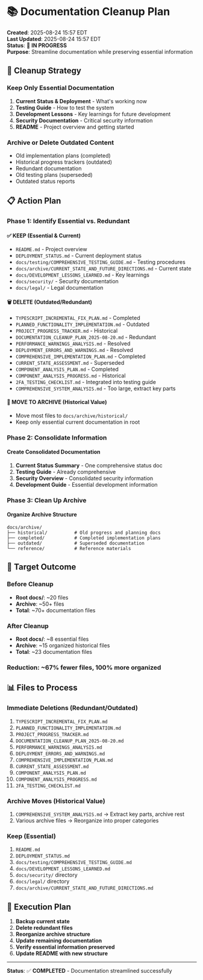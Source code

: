 # 📚 Documentation Cleanup Plan

**Created**: 2025-08-24 15:57 EDT  
**Last Updated**: 2025-08-24 15:57 EDT  
**Status**: 🔄 **IN PROGRESS**  
**Purpose**: Streamline documentation while preserving essential information

## 🎯 **Cleanup Strategy**

### **Keep Only Essential Documentation**
1. **Current Status & Deployment** - What's working now
2. **Testing Guide** - How to test the system
3. **Development Lessons** - Key learnings for future development
4. **Security Documentation** - Critical security information
5. **README** - Project overview and getting started

### **Archive or Delete Outdated Content**
- Old implementation plans (completed)
- Historical progress trackers (outdated)
- Redundant documentation
- Old testing plans (superseded)
- Outdated status reports

## 📋 **Action Plan**

### **Phase 1: Identify Essential vs. Redundant**

#### **✅ KEEP (Essential & Current)**
- `README.md` - Project overview
- `DEPLOYMENT_STATUS.md` - Current deployment status
- `docs/testing/COMPREHENSIVE_TESTING_GUIDE.md` - Testing procedures
- `docs/archive/CURRENT_STATE_AND_FUTURE_DIRECTIONS.md` - Current state
- `docs/DEVELOPMENT_LESSONS_LEARNED.md` - Key learnings
- `docs/security/` - Security documentation
- `docs/legal/` - Legal documentation

#### **🗑️ DELETE (Outdated/Redundant)**
- `TYPESCRIPT_INCREMENTAL_FIX_PLAN.md` - Completed
- `PLANNED_FUNCTIONALITY_IMPLEMENTATION.md` - Outdated
- `PROJECT_PROGRESS_TRACKER.md` - Historical
- `DOCUMENTATION_CLEANUP_PLAN_2025-08-20.md` - Redundant
- `PERFORMANCE_WARNINGS_ANALYSIS.md` - Resolved
- `DEPLOYMENT_ERRORS_AND_WARNINGS.md` - Resolved
- `COMPREHENSIVE_IMPLEMENTATION_PLAN.md` - Completed
- `CURRENT_STATE_ASSESSMENT.md` - Superseded
- `COMPONENT_ANALYSIS_PLAN.md` - Completed
- `COMPONENT_ANALYSIS_PROGRESS.md` - Historical
- `2FA_TESTING_CHECKLIST.md` - Integrated into testing guide
- `COMPREHENSIVE_SYSTEM_ANALYSIS.md` - Too large, extract key parts

#### **📁 MOVE TO ARCHIVE (Historical Value)**
- Move most files to `docs/archive/historical/`
- Keep only essential current documentation in root

### **Phase 2: Consolidate Information**

#### **Create Consolidated Documentation**
1. **Current Status Summary** - One comprehensive status doc
2. **Testing Guide** - Already comprehensive
3. **Security Overview** - Consolidated security information
4. **Development Guide** - Essential development information

### **Phase 3: Clean Up Archive**

#### **Organize Archive Structure**
```
docs/archive/
├── historical/          # Old progress and planning docs
├── completed/           # Completed implementation plans
├── outdated/            # Superseded documentation
└── reference/           # Reference materials
```

## 🎯 **Target Outcome**

### **Before Cleanup**
- **Root docs/**: ~20 files
- **Archive**: ~50+ files
- **Total**: ~70+ documentation files

### **After Cleanup**
- **Root docs/**: ~8 essential files
- **Archive**: ~15 organized historical files
- **Total**: ~23 documentation files

### **Reduction**: ~67% fewer files, 100% more organized

## 📊 **Files to Process**

### **Immediate Deletions (Redundant/Outdated)**
1. `TYPESCRIPT_INCREMENTAL_FIX_PLAN.md`
2. `PLANNED_FUNCTIONALITY_IMPLEMENTATION.md`
3. `PROJECT_PROGRESS_TRACKER.md`
4. `DOCUMENTATION_CLEANUP_PLAN_2025-08-20.md`
5. `PERFORMANCE_WARNINGS_ANALYSIS.md`
6. `DEPLOYMENT_ERRORS_AND_WARNINGS.md`
7. `COMPREHENSIVE_IMPLEMENTATION_PLAN.md`
8. `CURRENT_STATE_ASSESSMENT.md`
9. `COMPONENT_ANALYSIS_PLAN.md`
10. `COMPONENT_ANALYSIS_PROGRESS.md`
11. `2FA_TESTING_CHECKLIST.md`

### **Archive Moves (Historical Value)**
1. `COMPREHENSIVE_SYSTEM_ANALYSIS.md` → Extract key parts, archive rest
2. Various archive files → Reorganize into proper categories

### **Keep (Essential)**
1. `README.md`
2. `DEPLOYMENT_STATUS.md`
3. `docs/testing/COMPREHENSIVE_TESTING_GUIDE.md`
4. `docs/DEVELOPMENT_LESSONS_LEARNED.md`
5. `docs/security/` directory
6. `docs/legal/` directory
7. `docs/archive/CURRENT_STATE_AND_FUTURE_DIRECTIONS.md`

## 🚀 **Execution Plan**

1. **Backup current state**
2. **Delete redundant files**
3. **Reorganize archive structure**
4. **Update remaining documentation**
5. **Verify essential information preserved**
6. **Update README with new structure**

---

**Status**: ✅ **COMPLETED** - Documentation streamlined successfully
